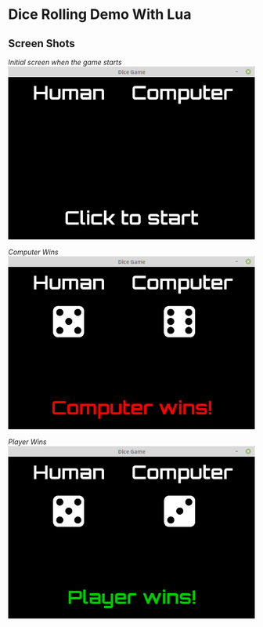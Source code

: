 # Dice Rolling Demo With Lua

## Screen Shots

*Initial screen when the game starts*
![start-game](design/start-game.png "Start Game")

*Computer Wins*
![computer-win](design/computer-win.png "Computer Wins")

*Player Wins*
![player-win](design/player-win.png "Player Wins")
